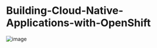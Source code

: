 # Building-Cloud-Native-Applications-with-OpenShift
![image](https://github.com/davidsajare/Building-Cloud-Native-Applications-with-OpenShift/blob/master/%E4%BA%91%E5%8E%9F%E7%94%9F.jpg)
